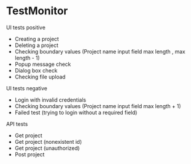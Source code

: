 # TestMonitor

UI tests positive
- Creating a project
- Deleting a project
- Checking boundary values (Project name input field max length , max length - 1)
- Popup message check
- Dialog box check
- Checking file upload
  
UI tests negative
- Login with invalid credentials
- Checking boundary values (Project name input field max length + 1)
- Failed test (trying to login without a required field)

API tests
- Get project
- Get project (nonexistent id)
- Get project (unauthorized)
- Post project
